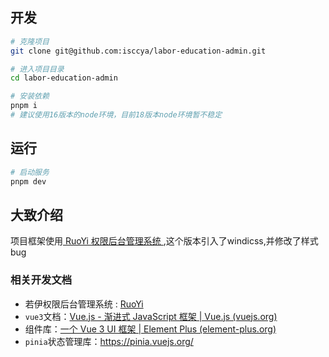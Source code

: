 ## 开发

```bash
# 克隆项目
git clone git@github.com:isccya/labor-education-admin.git

# 进入项目目录
cd labor-education-admin

# 安装依赖
pnpm i
# 建议使用16版本的node环境，目前18版本node环境暂不稳定
```

## 运行

~~~bash
# 启动服务
pnpm dev
~~~

## 大致介绍

项目框架使用[ RuoYi 权限后台管理系统 ](http://doc.ruoyi.vip/ruoyi/) ,这个版本引入了windicss,并修改了样式bug

### 相关开发文档


- 若伊权限后台管理系统 : [RuoYi](http://doc.ruoyi.vip/)
- `vue3`文档：[Vue.js - 渐进式 JavaScript 框架 | Vue.js (vuejs.org)](https://cn.vuejs.org/)
- 组件库：[一个 Vue 3 UI 框架 | Element Plus (element-plus.org)](https://element-plus.org/zh-CN/#/zh-CN)
- `pinia`状态管理库：https://pinia.vuejs.org/